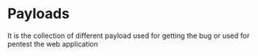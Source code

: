 # Payloads
It is the collection of different payload used for getting the bug or used for pentest the web application 

